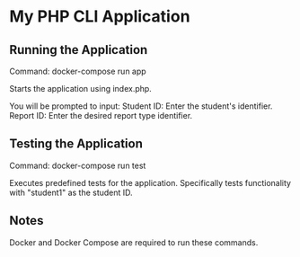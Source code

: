 # My PHP CLI Application

## Running the Application
Command: docker-compose run app

Starts the application using index.php.

You will be prompted to input:
 Student ID: Enter the student's identifier.
 Report ID: Enter the desired report type identifier.

## Testing the Application
Command: docker-compose run test

Executes predefined tests for the application.
Specifically tests functionality with "student1" as the student ID.

## Notes
Docker and Docker Compose are required to run these commands.
